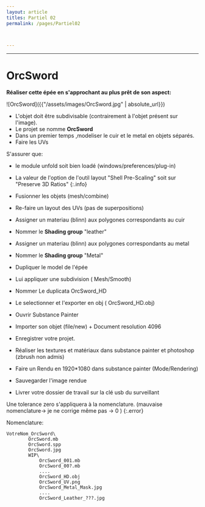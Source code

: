 ```yaml
---
layout: article
titles: Partiel 02
permalink: /pages/Partiel02



---
```


_____


# OrcSword

**Réaliser cette épée en s'approchant au plus prêt de son aspect:**


![OrcSword]({{"/assets/images/OrcSword.jpg" | absolute_url}})

* L'objet doit être subdivisable (contrairement à l'objet présent sur l'image).
* Le projet se nomme **OrcSword**
* Dans un premier temps ,modeliser le cuir et le metal en objets séparés.
* Faire les UVs

S'assurer que:
* le module unfold soit bien loadé (windows/preferences/plug-in)
* La valeur de l'option de l'outil layout "Shell Pre-Scaling" soit sur "Preserve 3D Ratios"
{:.info}

* Fusionner les objets (mesh/combine)
* Re-faire un layout des UVs (pas de superpositions)
* Assigner un materiau (blinn) aux polygones correspondants au cuir 
* Nommer le **Shading group** "leather"
* Assigner un materiau (blinn) aux polygones correspondants au metal
* Nommer le **Shading group** "Metal"
* Dupliquer le model de l'épée
* Lui appliquer une subdivision ( Mesh/Smooth)
* Nommer Le duplicata OrcSword_HD
* Le selectionner et l'exporter en obj ( OrcSword_HD.obj)
* Ouvrir Substance Painter
* Importer son objet (file/new) + Document resolution 4096
* Enregistrer votre projet.
* Réaliser les textures et matériaux dans substance painter et photoshop (zbrush non admis)
* Faire un Rendu en 1920*1080 dans substance painter  (Mode/Rendering)
* Sauvegarder l'image rendue
* Livrer votre dossier de travail sur la clé usb du surveillant


Une tolerance zero s'appliquera à la nomenclature. (mauvaise nomenclature-> je ne corrige même pas -> 0 )
{:.error}

Nomenclature:
~~~~~~
VotreNom_OrcSword\
		OrcSword.mb
		OrcSword.spp
		OrcSword.jpg
		WIP\	
			OrcSword_001.mb
			OrcSword_00?.mb
			....
			OrcSword_HD.obj
			OrcSword_UV.png
			OrcSword_Metal_Mask.jpg
			....
			OrcSword_Leather_???.jpg
~~~~~~



